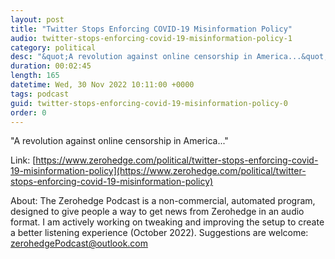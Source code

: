 ```yaml
---
layout: post
title: "Twitter Stops Enforcing COVID-19 Misinformation Policy"
audio: twitter-stops-enforcing-covid-19-misinformation-policy-1
category: political
desc: "&quot;A revolution against online censorship in America...&quot;"
duration: 00:02:45
length: 165
datetime: Wed, 30 Nov 2022 10:11:00 +0000
tags: podcast
guid: twitter-stops-enforcing-covid-19-misinformation-policy-0
order: 0
---
```

&quot;A revolution against online censorship in America...&quot;

Link: [https://www.zerohedge.com/political/twitter-stops-enforcing-covid-19-misinformation-policy](https://www.zerohedge.com/political/twitter-stops-enforcing-covid-19-misinformation-policy)

About: The Zerohedge Podcast is a non-commercial, automated program, designed to give people a way to get news from Zerohedge in an audio format.  I am actively working on tweaking and improving the setup to create a better listening experience (October 2022).  Suggestions are welcome: [zerohedgePodcast@outlook.com](mailto:zerohedgePodcast@outlook.com)
